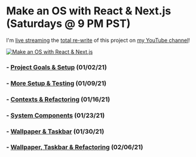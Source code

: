 # Make an OS with React & Next.js (**Saturdays @ 9 PM PST**)

I'm [live streaming](https://youtube.com/playlist?list=PLM88opVjBuU7xSRoHhs3hZBz3JmHHBMMN) the [total re-write](https://github.com/DustinBrett/x/tree/redo) of this project on [my YouTube channel](https://www.youtube.com/c/DustinBrett/videos)!

[![Make an OS with React & Next.js](https://img.youtube.com/vi/te1sxZVj55E/0.jpg)](https://youtube.com/playlist?list=PLM88opVjBuU7xSRoHhs3hZBz3JmHHBMMN)

### - [Project Goals & Setup](https://youtu.be/S-rF5rkhaJ0) (01/02/21)
### - [More Setup & Testing](https://youtu.be/te1sxZVj55E) (01/09/21)
### - [Contexts & Refactoring](https://youtu.be/wbKSvZ2DrJg) (01/16/21)
### - [System Components](https://youtu.be/o6Q8gF-zwL0) (01/23/21)
### - [Wallpaper & Taskbar](https://youtu.be/LdZQ-qmS7to) (01/30/21)
### - [Wallpaper, Taskbar & Refactoring](https://youtu.be/DVn1LB5PwYk) (02/06/21)
